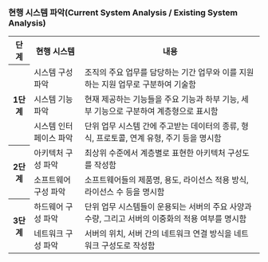 ### 현행 시스템 파악(Current System Analysis / Existing System Analysis)

<table>
    <tr>
        <th>단계</th>
        <th>현행 시스템</th>
        <th>내용</th>
    <tr>
        <th rowspan="3">1단계</th>
        <td>시스템 구성 파악</td>
        <td>조직의 주요 업무를 담당하는 기간 업무와 이를 지원하는 지원 업무로 구분하여 기술함</td>
    </tr>
    <tr>
        <td>시스템 기능 파악</td>
        <td>현재 제공하는 기능들을 주요 기능과 하부 기능, 세부 기능으로 구분하여 계층형으로 표시함</td>
    </tr>
    <tr>
        <td>시스템 인터페이스 파악</td>
        <td>단위 업무 시스템 간에 주고받는 데이터의 종류, 형식, 프로토콜, 연계 유형, 주기 등을 명시함</td>
    </tr>
    <tr>
        <th rowspan="2">2단계</th>
        <td>아키텍처 구성 파악</td>
        <td>최상위 수준에서 계층별로 표현한 아키텍처 구성도를 작성함</td>
    </tr>
    <tr>
        <td>소프트웨어 구성 파악</td>
        <td>소프트웨어들의 제품명, 용도, 라이선스 적용 방식, 라이선스 수 등을 명시함</td>
    </tr>
    <tr>
        <th rowspan="2">3단계</th>
        <td>하드웨어 구성 파악</td>
        <td>단위 업무 시스템들이 운용되는 서버의 주요 사양과 수량, 그리고 서버의 이중화의 적용 여부를 명시함</td>
    </tr>
    <tr>
        <td>네트워크 구성 파악</td>
        <td>서버의 위치, 서버 간의 네트워크 연결 방식을 네트워크 구성도로 작성함</td>
    </tr>
</table>
